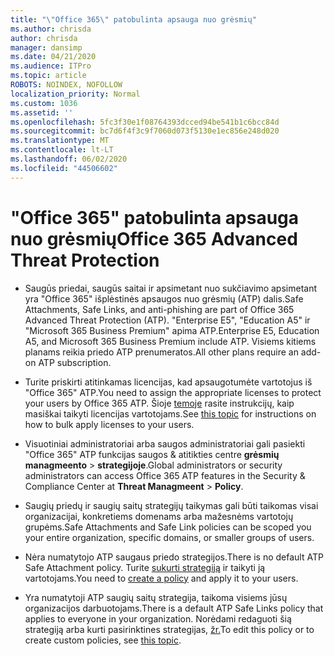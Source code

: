 ```yaml
---
title: "\"Office 365\" patobulinta apsauga nuo grėsmių"
ms.author: chrisda
author: chrisda
manager: dansimp
ms.date: 04/21/2020
ms.audience: ITPro
ms.topic: article
ROBOTS: NOINDEX, NOFOLLOW
localization_priority: Normal
ms.custom: 1036
ms.assetid: ''
ms.openlocfilehash: 5fc3f30e1f08764393dcced94be541b1c6bcc84d
ms.sourcegitcommit: bc7d6f4f3c9f7060d073f5130e1ec856e248d020
ms.translationtype: MT
ms.contentlocale: lt-LT
ms.lasthandoff: 06/02/2020
ms.locfileid: "44506602"
---
```

# <a name="office-365-advanced-threat-protection"></a><span data-ttu-id="5bad3-102">"Office 365" patobulinta apsauga nuo grėsmių</span><span class="sxs-lookup"><span data-stu-id="5bad3-102">Office 365 Advanced Threat Protection</span></span>

- <span data-ttu-id="5bad3-103">Saugūs priedai, saugūs saitai ir apsimetant nuo sukčiavimo apsimetant yra "Office 365" išplėstinės apsaugos nuo grėsmių (ATP) dalis.</span><span class="sxs-lookup"><span data-stu-id="5bad3-103">Safe Attachments, Safe Links, and anti-phishing are part of Office 365 Advanced Threat Protection (ATP).</span></span> <span data-ttu-id="5bad3-104">"Enterprise E5", "Education A5" ir "Microsoft 365 Business Premium" apima ATP.</span><span class="sxs-lookup"><span data-stu-id="5bad3-104">Enterprise E5, Education A5, and Microsoft 365 Business Premium include ATP.</span></span> <span data-ttu-id="5bad3-105">Visiems kitiems planams reikia priedo ATP prenumeratos.</span><span class="sxs-lookup"><span data-stu-id="5bad3-105">All other plans require an add-on ATP subscription.</span></span>

- <span data-ttu-id="5bad3-106">Turite priskirti atitinkamas licencijas, kad apsaugotumėte vartotojus iš "Office 365" ATP.</span><span class="sxs-lookup"><span data-stu-id="5bad3-106">You need to assign the appropriate licenses to protect your users by Office 365 ATP.</span></span> <span data-ttu-id="5bad3-107">Šioje [temoje](https://docs.microsoft.com/microsoft-365/admin/add-users/add-users) rasite instrukcijų, kaip masiškai taikyti licencijas vartotojams.</span><span class="sxs-lookup"><span data-stu-id="5bad3-107">See [this topic](https://docs.microsoft.com/microsoft-365/admin/add-users/add-users) for instructions on how to bulk apply licenses to your users.</span></span>

- <span data-ttu-id="5bad3-108">Visuotiniai administratoriai arba saugos administratoriai gali pasiekti "Office 365" ATP funkcijas saugos & atitikties centre **grėsmių managmeento** \> **strategijoje**.</span><span class="sxs-lookup"><span data-stu-id="5bad3-108">Global administrators or security administrators can access Office 365 ATP features in the Security & Compliance Center at **Threat Managmeent** \> **Policy**.</span></span>

- <span data-ttu-id="5bad3-109">Saugių priedų ir saugių saitų strategijų taikymas gali būti taikomas visai organizacijai, konkretiems domenams arba mažesnėms vartotojų grupėms.</span><span class="sxs-lookup"><span data-stu-id="5bad3-109">Safe Attachments and Safe Link policies can be scoped you your entire organization, specific domains, or smaller groups of users.</span></span>

- <span data-ttu-id="5bad3-110">Nėra numatytojo ATP saugaus priedo strategijos.</span><span class="sxs-lookup"><span data-stu-id="5bad3-110">There is no default ATP Safe Attachment policy.</span></span> <span data-ttu-id="5bad3-111">Turite [sukurti strategiją](https://docs.microsoft.com/microsoft-365/security/office-365-security/set-up-atp-safe-attachments-policies) ir taikyti ją vartotojams.</span><span class="sxs-lookup"><span data-stu-id="5bad3-111">You need to [create a policy](https://docs.microsoft.com/microsoft-365/security/office-365-security/set-up-atp-safe-attachments-policies) and apply it to your users.</span></span>

- <span data-ttu-id="5bad3-112">Yra numatytoji ATP saugių saitų strategija, taikoma visiems jūsų organizacijos darbuotojams.</span><span class="sxs-lookup"><span data-stu-id="5bad3-112">There is a default ATP Safe Links policy that applies to everyone in your organization.</span></span> <span data-ttu-id="5bad3-113">Norėdami redaguoti šią strategiją arba kurti pasirinktines strategijas, [žr.](https://docs.microsoft.com/microsoft-365/security/office-365-security/set-up-atp-safe-links-policies)</span><span class="sxs-lookup"><span data-stu-id="5bad3-113">To edit this policy or to create custom policies, see [this topic](https://docs.microsoft.com/microsoft-365/security/office-365-security/set-up-atp-safe-links-policies).</span></span>
